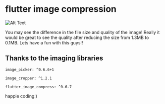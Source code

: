 # flutter image compression

![Alt Text](https://media.giphy.com/media/VIhuPS6QQ5TBOXXiTC/giphy.gif)


You may see the difference in the file size and quality of the image!
Really it would be great to see the quality after reducing the size from 1.3MB to 0.1MB.
Lets have a fun with this guys!!


## Thanks to the imaging libraries 

    image_picker: ^0.6.6+1
   
    image_cropper: ^1.2.1
   
    flutter_image_compress: ^0.6.7




happie coding:)
